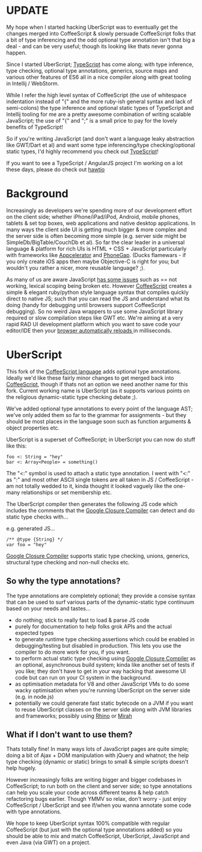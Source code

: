 UPDATE
======

My hope when I started hacking UberScript was to eventually get the changes merged into CoffeeScript & slowly persuade CoffeeScript folks that a bit of type inferencing and the odd optional type annotation isn't that big a deal - and can be very useful; though its looking like thats never gonna happen.

Since I started UberScript; [TypeScript](http://www.typescriptlang.org/) has come along; with type inference, type checking, optional type annotations, generics, source maps and various other features of ES6 all in a nice compiler along with great tooling in Intellij / WebStorm.

While I refer the high level syntax of CoffeeScript (the use of whitespace indentation instead of "{" and the more ruby-ish general syntax and lack of semi-colons) the type inference and optional static types of TypeScript and Intellij tooling for me are a pretty awesome combination of writing scalable JavaScript; the use of "{" and ";" is a small price to pay for the lovely benefits of TypeScript!

So if you're writing JavaScript (and don't want a language leaky abstraction like GWT/Dart et al) and want some type inferencing/type checking/optional static types, I'd highly recommend you check out [TypeScript](http://www.typescriptlang.org/)!

If you want to see a TypeScript / AngularJS project I'm working on a lot these days, please do check out [hawtio](http://hawt.io/)

Background
==========

Increasingly as developers we're spending more of our development effort on the client side; whether iPhone/iPad/iPod, Android, mobile phones, tablets & set top boxes, web applications and native desktop applications. In many ways the client side UI is getting much bigger & more complex and the server side is often becoming more simple (e.g. server side might be SimpleDb/BigTable/CouchDb et al). So far the clear leader in a universal language & platform for rich UIs is HTML + CSS + JavaScript particularly with frameworks like [Appcelerator](http://www.appcelerator.com/) and [PhoneGap](http://www.phonegap.com/). (Ducks flamewars - if you only create iOS apps then maybe Objective-C is right for you; but wouldn't you rather a nicer, more reusable language? ;).

As many of us are aware JavaScript [has some issues](http://oreilly.com/catalog/9780596517748) such as == not working, lexical scoping being broken etc. However [CoffeeScript](http://jashkenas.github.com/coffee-script/) creates a simple & elegant ruby/python style language syntax that compiles quickly direct to native JS; such that you can read the JS and understand what its doing (handy for debugging until browsers support CoffeeScript debugging). So no weird Java wrappers to use some JavaScript library required or slow compilation steps like GWT etc. We're aiming at a very rapid RAD UI development platform which you want to save code your editor/IDE then your [browser automatically reloads ](http://blog.envylabs.com/2010/07/livereload-screencast/) in milliseconds. 


UberScript
==========
 
This fork of the [CoffeeScript language](http://jashkenas.github.com/coffee-script/) adds optional type annotations.  Ideally we'd like these fairly minor changes to get merged back into  [CoffeeScript](http://jashkenas.github.com/coffee-script/), though if thats not an option we need another name for this fork. Current working name is UberScript (as it supports various points on the religious dynamic-static type checking debate ;).

We've added optional type annotations to every point of the language AST; we've only added them so far to the grammar for assignments - but they should be most places in the language soon such as function arguments & object properties etc.

UberScript is a superset of CoffeeScript; in UberScript you can now do stuff like this:

    foo <: String = "hey"
    bar <: Array<People> = something()
    
The "<:" symbol is used to attach a static type annotation. I went with "<:" as ":" and most other ASCII single tokens are all taken in JS / CoffeeScript - am not totally wedded to it, kinda thought it looked vaguely like the one-many relationships or set membership etc.

The UberScript compiler then generates the following JS code which includes the comments that the [Google Closure Compiler](http://code.google.com/closure/compiler/docs/js-for-compiler.html#types) can detect and do static type checks with...

e.g. generated JS...

    /** @type {String} */
    var foo = "hey"

[Google Closure Compiler](http://code.google.com/closure/compiler/docs/js-for-compiler.html#types) supports static type checking, unions, generics, structural type checking and non-null checks etc.


So why the type annotations?
----------------------------

The type annotations are completely optional; they provide a consise syntax that can be used to surf various parts of the dynamic-static type continuum based on your needs and tastes...

* do nothing; stick to really fast to load & parse JS code
* purely for documentation to help folks grok APIs and the actual expected types
* to generate runtime type checking assertions which could be enabled in debugging/testing but disabled in production. This lets you use the compiler to do more work for you, if you want.
* to perform actual static type checking using [Google Closure Compiler](http://code.google.com/closure/compiler/docs/js-for-compiler.html#types) as an optional, asynchronous build system; kinda like another set of tests if you like; they don't have to get in your way hacking that awesome UI code but can run on your CI system in the background.
* as optimisation metadata for V8 and other JavaScript VMs to do some wacky optimisation when you're running UberScript on the server side (e.g. in node.js)
* potentially we could generate fast static bytecode on a JVM if you want to reuse UberScript classes on the server side along with JVM libraries and frameworks; possibly using [Rhino](http://www.mozilla.org/rhino/) or [Mirah](http://www.mirah.org/)


What if I don't want to use them?
---------------------------------

Thats totally fine! In many ways lots of JavaScript pages are quite simple; doing a bit of Ajax + DOM manipulation with jQuery and whatnot; the help type checking (dynamic or static) brings to small & simple scripts doesn't help hugely. 

However increasingly folks are writing bigger and bigger codebases in CoffeeScript; to run both on the client and server side; so type annotations can help you scale your code across different teams & help catch refactoring bugs earlier. Though YMMV so relax, don't worry - just enjoy CoffeeScript / UberScript and see if/when you wanna annotate some code with type annotations.

We hope to keep UberScript syntax 100% compatible with regular CoffeeScript (but just with the optional type annotations added) so you should be able to mix and match CoffeeScript, UberScript, JavaScript and even Java (via GWT) on a project.


